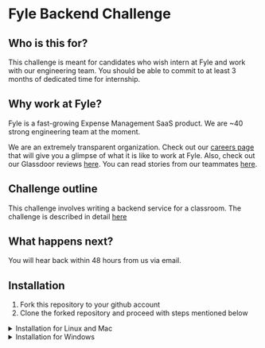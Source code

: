 # Fyle Backend Challenge

## Who is this for?

This challenge is meant for candidates who wish intern at Fyle and work with our engineering team. You should be able to commit to at least 3 months of dedicated time for internship.

## Why work at Fyle?

Fyle is a fast-growing Expense Management SaaS product. We are ~40 strong engineering team at the moment. 

We are an extremely transparent organization. Check out our [careers page](https://careers.fylehq.com) that will give you a glimpse of what it is like to work at Fyle. Also, check out our Glassdoor reviews [here](https://www.glassdoor.co.in/Reviews/Fyle-Reviews-E1723235.htm). You can read stories from our teammates [here](https://stories.fylehq.com).


## Challenge outline

This challenge involves writing a backend service for a classroom. The challenge is described in detail [here](./Application.md)


## What happens next?

You will hear back within 48 hours from us via email. 


## Installation

1. Fork this repository to your github account
2. Clone the forked repository and proceed with steps mentioned below

<details>
<summary>Installation for Linux and Mac</summary>

### Install requirements
```
virtualenv env --python=python3.8
source env/bin/activate
pip install -r requirements.txt
```

### Reset DB
```
$env:FLASK_APP = "core/server.py"
rm core/store.sqlite3
flask db upgrade -d core/migrations/
```

### Start Server 
```
bash run.sh
```

### Run Tests
```
pytest -vvv -s tests/

# for test coverage report
# pytest --cov
# open htmlcov/index.html
```

</details>

<details>
<summary>Installation for Windows</summary>

##### Note: Commands tested for powershell

### Install requirements
```
virtualenv env --python=python3.8
./env/bin/activate
pip install -r requirements.txt
```

### Reset DB
```
$env:FLASK_APP = "core/server.py"
rm core/store.sqlite3
flask db upgrade -d core/migrations/
```

### Start Server 
```
.\run.bat
```

### Run Tests

```
pytest -vvv -s tests/

# for test coverage report
# pytest --cov
# open htmlcov/index.html
```
</details>




